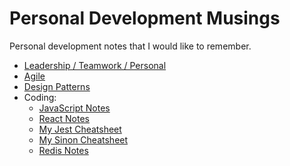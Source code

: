 # Personal Development Musings
Personal development notes that I would like to remember.

* [Leadership / Teamwork / Personal](leadership-teamwork/leadership-teamwork.md)
* [Agile](agile/agile.md)
* [Design Patterns](design-patterns/design-patterns.md)
* Coding:
  * [JavaScript Notes](coding/javascript-notes.md)
  * [React Notes](coding/react-notes.md)
  * [My Jest Cheatsheet](coding/my-jest-cheatsheet.md)
  * [My Sinon Cheatsheet](coding/my-sinon-cheatsheet.md)
  * [Redis Notes](coding/redis-notes.md)
